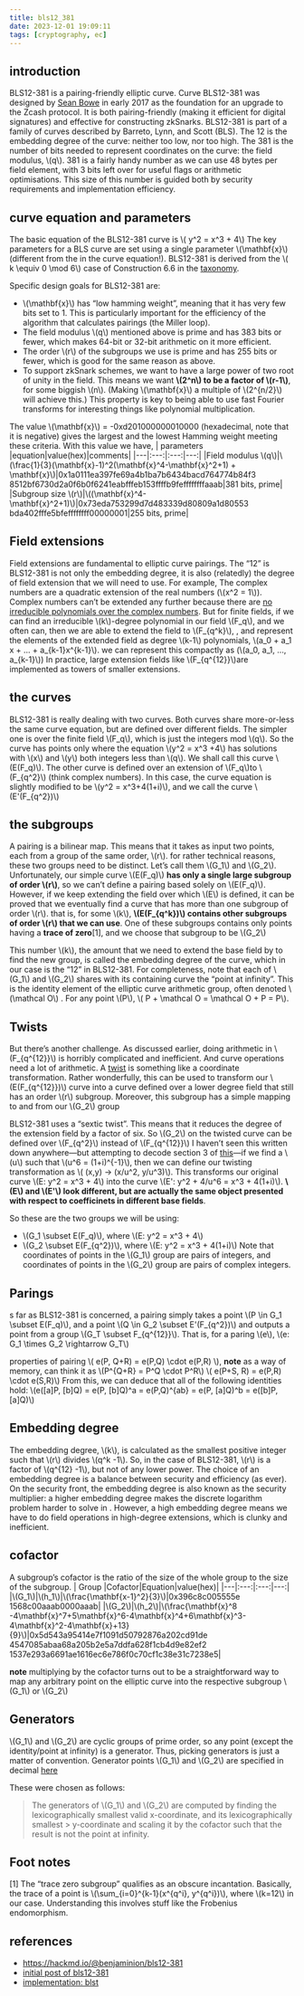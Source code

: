 ```yaml
---
title: bls12_381
date: 2023-12-01 19:09:11
tags: [cryptography, ec]
---
```


<script
  src="https://cdn.mathjax.org/mathjax/latest/MathJax.js?config=TeX-AMS-MML_HTMLorMML"
  type="text/javascript">
</script>


## introduction
BLS12-381 is a pairing-friendly elliptic curve. Curve BLS12-381 was designed by [Sean Bowe](https://twitter.com/ebfull) in early 2017 as the foundation for an upgrade to the Zcash protocol. It is both pairing-friendly (making it efficient for digital signatures) and effective for constructing zkSnarks. BLS12-381 is part of a family of curves described by Barreto, Lynn, and Scott (BLS). The 12 is the embedding degree of the curve: neither too low, nor too high. The 381 is the number of bits needed to represent coordinates on the curve: the field modulus, \\(q\\). 381 is a fairly handy number as we can use 48 bytes per field element, with 3 bits left over for useful flags or arithmetic optimisations. This size of this number is guided both by security requirements and implementation efficiency.

## curve equation and parameters
The basic equation of the BLS12-381 curve is \\( y^2 = x^3 + 4\\)
The key parameters for a BLS curve are set using a single parameter \\(\mathbf{x}\\) (different from the in the curve equation!). BLS12-381 is derived from the \\( k \equiv 0 \mod 6\\) case of Construction 6.6 in the [taxonomy](https://eprint.iacr.org/2006/372.pdf).

Specific design goals for BLS12-381 are:
- \\(\mathbf{x}\\) has “low hamming weight”, meaning that it has very few bits set to 1. This is particularly important for the efficiency of the algorithm that calculates pairings (the Miller loop).
- The field modulus \\(q\\) mentioned above is prime and has 383 bits or fewer, which makes 64-bit or 32-bit arithmetic on it more efficient.
- The order \\(r\\) of the subgroups we use is prime and has 255 bits or fewer, which is good for the same reason as above.
- To support zkSnark schemes, we want to have a large power of two root of unity in the field. This means we want **\\(2^n\\) to be a factor of \\(r-1\\)**, for some biggish \\(n\\). (Making \\(\mathbf{x}\\) a multiple of \\(2^{n/2}\\) will achieve this.) This property is key to being able to use fast Fourier transforms for interesting things like polynomial multiplication.

The value \\(\mathbf{x}\\) = -0xd201000000010000 (hexadecimal, note that it is negative) gives the largest and the lowest Hamming weight meeting these criteria. With this value we have,
| parameters |equation|value(hex)|comments|
|---|:---:|:---:|---:|
|Field modulus \\(q\\)|\\(\frac{1}{3}(\mathbf{x}-1)^2(\mathbf{x}^4-\mathbf{x}^2+1) + \mathbf{x}\\)|0x1a0111ea397fe69a4b1ba7b6434bacd764774b84f3<br>8512bf6730d2a0f6b0f6241eabfffeb153ffffb9feffffffffaaab|381 bits, prime|
|Subgroup size \\(r\\)|\\((\mathbf{x}^4-\mathbf{x}^2+1)\\)|0x73eda753299d7d483339d80809a1d80553<br>bda402fffe5bfeffffffff00000001|255 bits, prime|

## Field extensions
Field extensions are fundamental to elliptic curve pairings. The “12” is BLS12-381 is not only the embedding degree, it is also (relatedly) the degree of field extension that we will need to use.
For example, The complex numbers are a quadratic extension of the real numbers (\\(x^2 = 1\\)). Complex numbers can’t be extended any further because there are [no irreducible polynomials over the complex numbers](https://en.wikipedia.org/wiki/Fundamental_theorem_of_algebra). But for finite fields, if we can find an irreducible \\(k\\)-degree polynomial in our field \\(F_q\\), and we often can, then we are able to extend the field to \\(F_{q^k}\\), , and represent the elements of the extended field as degree \\(k-1\\) polynomials, \\(a_0 + a_1 x + ... + a_{k-1}x^{k-1}\\). we can represent this compactly as (\\(a_0, a_1, ..., a_{k-1}\\))
In practice, large extension fields like \\(F_{q^{12}}\\)are implemented as towers of smaller extensions.

## the curves
BLS12-381 is really dealing with two curves. Both curves share more-or-less the same curve equation, but are defined over different fields.
The simpler one is over the finite field \\(F_q\\), which is just the integers mod \\(q\\). So the curve has points only where the equation \\(y^2 = x^3 +4\\) has solutions with \\(x\\) and \\(y\\) both integers less than \\(q\\). We shall call this curve \\(E(F_q)\\).
The other curve is defined over an extension of \\(F_q\\)to \\(F_{q^2}\\) (think complex numbers). In this case, the curve equation is slightly modified to be \\(y^2 = x^3+4(1+i)\\), and we call the curve \\(E'(F_{q^2})\\)

## the subgroups
A pairing is a bilinear map. This means that it takes as input two points, each from a group of the same order, \\(r\\). for rather technical reasons, these two groups need to be distinct. Let’s call them 
\\(G_1\\) and \\(G_2\\).
Unfortunately, our simple curve \\(E(F_q)\\) **has only a single large subgroup of order \\(r\\)**, so we can’t define a pairing based solely on \\(E(F_q)\\). However, if we keep extending the field over which 
\\(E\\) is defined, it can be proved that we eventually find a curve that has more than one subgroup of order \\(r\\). that is, for some \\(k\\), **\\(E(F_{q^k})\\) contains other subgroups of order \\(r\\) that we can use**. One of these subgroups contains only points having a **trace of zero**[1], and we choose that subgroup to be \\(G_2\\)


This number \\(k\\), the amount that we need to extend the base field by to find the new group, is called the embedding degree of the curve, which in our case is the “12” in BLS12-381. For completeness, note that each of \\(G_1\\) and \\(G_2\\) shares with its containing curve the “point at infinity”. This is the identity element of the elliptic curve arithmetic group, often denoted \\(\mathcal O\\)
. For any point \\(P\\), \\( P + \mathcal O = \mathcal O + P = P\\). 

## Twists
But there’s another challenge. As discussed earlier, doing arithmetic in \\(F_{q^{12}}\\) is horribly complicated and inefficient. And curve operations need a lot of arithmetic. A [twist](http://indigo.ie/~mscott/twists.pdf) is something like a coordinate transformation. Rather wonderfully, this can be used to transform our \\(E(F_{q^{12}})\\) curve into a curve defined over a lower degree field that still has an order \\(r\\) subgroup.  Moreover, this subgroup has a simple mapping to and from our \\(G_2\\) group

BLS12-381 uses a “sextic twist”. This means that it reduces the degree of the extension field by a factor of six. So \\(G_2\\) on the twisted curve can be defined over \\(F_{q^2}\\) instead of \\(F_{q^{12}}\\)
I haven’t seen this written down anywhere—but attempting to decode section 3 of [this](https://eprint.iacr.org/2005/133.pdf)—if we find a \\(u\\) such that \\(u^6 = (1+i)^{-1}\\), then we can define our twisting transformation as \\( (x,y) -> (x/u^2, y/u^3)\\). This transforms our original curve \\(E: y^2 = x^3 + 4\\) into the curve \\(E': y^2 + 4/u^6 = x^3 + 4(1+i)\\). **\\(E\\) and \\(E'\\) look different, but are actually the same object presented with respect to coefficinets in different base fields**.

So these are the two groups we will be using:
- \\(G_1 \subset E(F_q)\\), where \\(E: y^2 = x^3 + 4\\)
- \\(G_2 \subset E(F_{q^2})\\), where \\(E: y^2 = x^3 + 4(1+i)\\)
Note that coordinates of points in the \\(G_1\\) group are pairs of integers, and coordinates of points in the \\(G_2\\) group are pairs of complex integers.

## Parings
s far as BLS12-381 is concerned, a pairing simply takes a point \\(P \in G_1 \subset E(F_q)\\), and a point \\(Q \in G_2 \subset E'(F_{q^2})\\) and outputs a point from a group \\(G_T \subset F_{q^{12}}\\). That is, for a paring \\(e\\), \\(e: G_1 \times G_2 \rightarrow G_T\\)

properties of pairing
\\( e(P, Q+R) = e(P,Q) \cdot e(P,R) \\), 
**note** as a way of memory, can think it as \\(P^{Q+R} = P^Q \cdot P^R\\)
\\( e(P+S, R) = e(P,R) \cdot e(S,R)\\)
From this, we can deduce that all of the following identities hold:
\\(e([a]P, [b]Q) = e(P, [b]Q)^a = e(P,Q)^{ab} = e(P, [a]Q)^b = e([b]P, [a]Q)\\)


## Embedding degree
The embedding degree, \\(k\\), is calculated as the smallest positive integer such that \\(r\\) divides \\(q^k -1\\). So, in the case of BLS12-381, \\(r\\) is a factor of \\(q^{12} -1\\), but not of any lower power.
The choice of an embedding degree is a balance between security and efficiency (as ever). On the security front, the embedding degree is also known as the security multiplier: a higher embedding degree makes the discrete logarithm problem harder to solve in 
. However, a high embedding degree means we have to do field operations in high-degree extensions, which is clunky and inefficient. 


## cofactor
A subgroup’s cofactor is the ratio of the size of the whole group to the size of the subgroup. 
| Group |Cofactor|Equation|value(hex)|
|---|:---:|:---:|---:|
|\\(G_1\\)|\\(h_1\\)|\\(\frac{\mathbf{x-1}^2}{3}\\)|0x396c8c005555e<br>1568c00aaab0000aaab|
|\\(G_2\\)|\\(h_2\\)|\\(\frac{\mathbf{x}^8 -4\mathbf{x}^7+5\mathbf{x}^6-4\mathbf{x}^4+6\mathbf{x}^3-4\mathbf{x}^2-4\mathbf{x}+13}{9}\\)|0x5d543a95414e7f1091d50792876a202cd91de<br>4547085abaa68a205b2e5a7ddfa628f1cb4d9e82ef2<br>1537e293a6691ae1616ec6e786f0c70cf1c38e31c7238e5|

**note** multiplying by the cofactor turns out to be a straightforward way to map any arbitrary point on the elliptic curve into the respective subgroup \\(G_1\\) or \\(G_2\\)

## Generators
\\(G_1\\) and \\(G_2\\) are cyclic groups of prime order, so any point (except the identity/point at infinity) is a generator. Thus, picking generators is just a matter of convention.
Generator points \\(G_1\\) and \\(G_2\\) are specified in decimal [here](https://github.com/zcash/librustzcash/blob/6e0364cd42a2b3d2b958a54771ef51a8db79dd29/pairing/src/bls12_381/README.md#generators)

These were chosen as follows:

> The generators of \\(G_1\\) and \\(G_2\\)  are computed by finding the lexicographically smallest valid x-coordinate, and its lexicographically smallest > y-coordinate and scaling it by the cofactor such that the result is not the point at infinity.


## Foot notes
[1] The “trace zero subgroup” qualifies as an obscure incantation. Basically, the trace of a point is \\(\sum_{i=0}^{k-1}(x^{q^i}, y^{q^i})\\), where \\(k=12\\) in our case. Understanding this involves stuff like the Frobenius endomorphism.


## references
- https://hackmd.io/@benjaminion/bls12-381
- [initial post of bls12-381](https://electriccoin.co/blog/new-snark-curve/)
- [implementation: blst](https://github.com/supranational/blst)